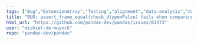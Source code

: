```yaml
---
tags: ["Bug","ExtensionArray","Testing","alignment","data-analysis","data-science","flexible","pandas","python"]
title: "BUG: assert_frame_equal(check_dtype=False) fails when comparing two DFs containing pd.NA that only differ in dtype (object vs Int32)"
html_url: "https://github.com/pandas-dev/pandas/issues/61473"
user: "michiel-de-muynck"
repo: "pandas-dev/pandas"
---
```


